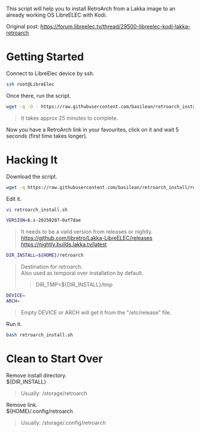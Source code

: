 This script will help you to install RetroArch from a Lakka image to an already working OS LibreELEC with Kodi.

Original post: https://forum.libreelec.tv/thread/29500-libreelec-kodi-lakka-retroarch

# Getting Started
Connect to LibreElec device by ssh.
```bash
ssh root@LibreElec
```

Once there, run the script.
```bash
wget -q -O - https://raw.githubusercontent.com/basilean/retroarch_install/refs/heads/main/retroarch_install.sh | bash
```
> It takes approx 25 minutes to complete.

Now you have a RetroArch link in your favourites, click on it and wait 5 seconds (first time takes longer).

# Hacking It
Download the script.
```bash
wget -q https://raw.githubusercontent.com/basilean/retroarch_install/refs/heads/main/retroarch_install.sh
```

Edit it.
```bash
vi retroarch_install.sh
```

```bash
VERSION=6.x-20250207-0af7dae
```
> It needs to be a valid version from releases or nightly.  
> https://github.com/libretro/Lakka-LibreELEC/releases  
> https://nightly.builds.lakka.tv/latest  

```bash
DIR_INSTALL=${HOME}/retroarch
```
> Destination for retroarch.  
> Also used as temporal over installation by default.  
>> DIR_TMP=${DIR_INSTALL}/tmp

```bash
DEVICE=
ARCH=
```
> Empty DEVICE or ARCH will get it from the "/etc/release" file.

Run it.
```bash
bash retroarch_install.sh
```

# Clean to Start Over
Remove install directory.  
${DIR_INSTALL}  
> Usually: /storage/retroarch

Remove link.  
${HOME}/.config/retroarch  
> Usually: /storage/.config/retroarch
